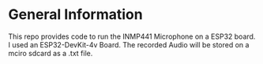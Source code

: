 # General Information

This repo provides code to run the INMP441 Microphone on a ESP32 board. I used an ESP32-DevKit-4v Board. The recorded Audio will be stored on a mciro sdcard as a .txt file. 